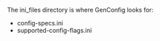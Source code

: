 The ini_files directory is where GenConfig looks for:
- config-specs.ini
- supported-config-flags.ini
